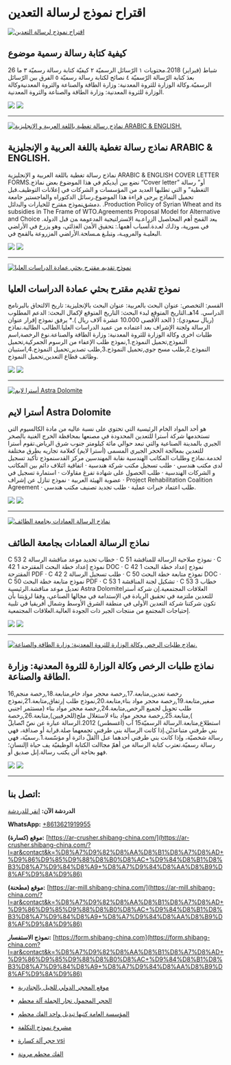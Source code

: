 # اقتراح نموذج لرسالة التعدين

<a href="https://swt.shibang-china.com/?l=ar&img&k=%D8%A7%D9%82%D8%AA%D8%B1%D8%A7%D8%AD+%D9%86%D9%85%D9%88%D8%B0%D8%AC+%D9%84%D8%B1%D8%B3%D8%A7%D9%84%D8%A9+%D8%A7%D9%84%D8%AA%D8%B9%D8%AF%D9%8A%D9%86" target="_blank">![اقتراح نموذج لرسالة التعدين](http://static.shibang-china.com/all-800x300/1214.jpg)</a>

## كيفية كتابة رسالة رسمية موضوع
26 شباط (فبراير) 2018.محتويات ١ الرّسائل الرسميّة ٢ كيفيّة كتابة رسالة رسميّة ٣ ما بعدَ كتابة الرّسالة الرّسميّة ٤ نصائح لكتابة رسالة رسميّة ٥ الفرق بين الرّسائل الرسميّة.وكالة الوزارة للثروة المعدنية: وزارة الطاقة والصناعة والثروة المعدنيةوكالة الوزارة للثروة المعدنية: وزارة الطاقة والصناعة والثروة المعدنية.


<a href="https://whatsapp.shibangsoft.com/WhatsApp.php" target="_blank" title="WhatsApp">![](http://static.shibang-china.com/icon/whatsapp.png)</a> <a href="https://swt.shibang-china.com/?l=ar&icon&k=%D8%A7%D9%82%D8%AA%D8%B1%D8%A7%D8%AD+%D9%86%D9%85%D9%88%D8%B0%D8%AC+%D9%84%D8%B1%D8%B3%D8%A7%D9%84%D8%A9+%D8%A7%D9%84%D8%AA%D8%B9%D8%AF%D9%8A%D9%86" target="_blank">![](http://static.shibang-china.com/icon/chat-ar.png)</a>

---

<a href="https://swt.shibang-china.com/?l=ar&img&k=%D8%A7%D9%82%D8%AA%D8%B1%D8%A7%D8%AD+%D9%86%D9%85%D9%88%D8%B0%D8%AC+%D9%84%D8%B1%D8%B3%D8%A7%D9%84%D8%A9+%D8%A7%D9%84%D8%AA%D8%B9%D8%AF%D9%8A%D9%86" target="_blank">![نماذج رسالة تغطية باللغة العربية و الإنجليزية ARABIC &amp; ENGLISH.](http://static.shibang-china.com/all-800x300/1050.jpg)</a>

## نماذج رسالة تغطية باللغة العربية و الإنجليزية ARABIC &amp; ENGLISH.
نماذج رسالة تغطية باللغة العربية و الإنجليزية ARABIC &amp; ENGLISH COVER LETTER FORMS.نضع بين أيديكم في هذا الموضوع بعض نماذج “Cover letter” أو” رسالة التغطية” و التي تطلبها العديد من المؤسسات و الشركات في إعلانات التوظيف.قبل تحميل النماذج يرجى قراءة هذا الموضوع.رسائل الدكتوراه والماجستير جامعة دمشقﻨﻤﻭﺫﺝ ﻤﻘﺘﺭﺡ ﻟﻠﺨﻴﺎﺭﺍﺕ ﻭﺍﻟﺒﺩﺍﺌل. .Production Policy of Syrian Wheat and its subsidies in The Frame of WTO.Agreements Proposal Model for Alternative and Choice .ﻴﻌﺩ ﺍﻟﻘﻤﺢ ﺃﻫﻡ ﺍﻟﻤﺤﺎﺼﻴل ﺍﻟﺯﺭﺍﻋ.ﻴﺔ ﺍﻻﺴﺘﺭﺍﺘﻴﺠﻴﺔ ﺍﻟﻤﺩﻋﻭﻤﺔ ﻤﻥ ﻗﺒل ﺍﻟﺩﻭﻟﺔ ﻓﻲ ﺴﻭﺭﻴﺔ، ﻭﺫﻟـﻙ ﻟﻌـﺩﺓ.ﺃﺴﺒﺎﺏ ﺃﻫﻤﻬﺎ.: ﺘﺤﻘﻴﻕ ﺍﻷﻤﻥ ﺍﻟﻐﺫﺍﺌﻲ، ﻭﻫﻭ ﻴﺯﺭﻉ ﻓﻲ ﺍﻷﺭﺍﻀﻲ ﺍﻟﺒﻌﻠﻴـﺔ ﻭﺍﻟﻤﺭﻭﻴـﺔ، ﻭﺘﺒﻠـﻎ ﻤـﺴﺎﺤﺔ.ﺍﻷﺭﺍﻀﻲ ﺍﻟﻤﺯﺭﻭﻋﺔ ﺒﺎﻟﻘﻤﺢ ﻓﻲ.


<a href="https://whatsapp.shibangsoft.com/WhatsApp.php" target="_blank" title="WhatsApp">![](http://static.shibang-china.com/icon/whatsapp.png)</a> <a href="https://swt.shibang-china.com/?l=ar&icon&k=%D8%A7%D9%82%D8%AA%D8%B1%D8%A7%D8%AD+%D9%86%D9%85%D9%88%D8%B0%D8%AC+%D9%84%D8%B1%D8%B3%D8%A7%D9%84%D8%A9+%D8%A7%D9%84%D8%AA%D8%B9%D8%AF%D9%8A%D9%86" target="_blank">![](http://static.shibang-china.com/icon/chat-ar.png)</a>

---

<a href="https://swt.shibang-china.com/?l=ar&img&k=%D8%A7%D9%82%D8%AA%D8%B1%D8%A7%D8%AD+%D9%86%D9%85%D9%88%D8%B0%D8%AC+%D9%84%D8%B1%D8%B3%D8%A7%D9%84%D8%A9+%D8%A7%D9%84%D8%AA%D8%B9%D8%AF%D9%8A%D9%86" target="_blank">![نموذج تقديم مقترح بحثي عمادة الدراسات العليا](http://static.shibang-china.com/all-800x300/878.jpg)</a>

## نموذج تقديم مقترح بحثي عمادة الدراسات العليا
القسم: التخصص: عنوان البحث بالعربية: عنوان البحث بالإنجليزية: تاريخ الالتحاق بالبرنامج الدراسي. 14هـ.التاريخ المتوقع لبدء البحث: التاريخ المتوقع لإكمال البحث: الدعم المطلوب (ريال سعودي): ( الحد الأقصى 10.000 عشرة آلاف ريال ).* يرفق نموذج إقرار عنوان الرسالة ولجنة الإشراف بعد اعتماده من عميد الدراسات العليا.الطالب الطالبة.نماذج طلبات اخرى وكالة الوزارة للثروة المعدنية: وزارة الطاقة والصناعة.نوع الرخصة,اسم النموذج,تحميل النموذج.1,نموذج طلب الإعفاء من الرسوم الجمركية,تحميل النموذج.2,طلب مسح جوي,تحميل النموذج.3,طلب تصدير,تحميل النموذج.4,استبيان وظائف قطاع التعدين,تحميل النموذج.


<a href="https://whatsapp.shibangsoft.com/WhatsApp.php" target="_blank" title="WhatsApp">![](http://static.shibang-china.com/icon/whatsapp.png)</a> <a href="https://swt.shibang-china.com/?l=ar&icon&k=%D8%A7%D9%82%D8%AA%D8%B1%D8%A7%D8%AD+%D9%86%D9%85%D9%88%D8%B0%D8%AC+%D9%84%D8%B1%D8%B3%D8%A7%D9%84%D8%A9+%D8%A7%D9%84%D8%AA%D8%B9%D8%AF%D9%8A%D9%86" target="_blank">![](http://static.shibang-china.com/icon/chat-ar.png)</a>

---

<a href="https://swt.shibang-china.com/?l=ar&img&k=%D8%A7%D9%82%D8%AA%D8%B1%D8%A7%D8%AD+%D9%86%D9%85%D9%88%D8%B0%D8%AC+%D9%84%D8%B1%D8%B3%D8%A7%D9%84%D8%A9+%D8%A7%D9%84%D8%AA%D8%B9%D8%AF%D9%8A%D9%86" target="_blank">![أسترا لايم Astra Dolomite](http://static.shibang-china.com/all-800x300/1421.jpg)</a>

## أسترا لايم Astra Dolomite
هو أحد المواد الخام الرئيسية التي تحتوي على نسبة عاليه من مادة الكالسيوم التي تستخدمها شركة أسترا للتعدين المحدودة في مصنعها بمحافظة الخرج الغنية بالصخر الجيري بالمدينة الصناعية والتي تبعد حوالي مائة كيلومتر جنوب شرق الرياض.تقوم أسترا للتعدين بمعالجة الحجر الجيري المسمى (أسترا لايم) كعلامة تجاريه بطرق مختلفة لخدمة.نماذج وطلبات المكاتب الهندسية نقابة المهندسين مركز القدسنموذج تأكيد تسجيل لدى مكتب هندسي &middot; طلب تسجيل مكتب شركة هندسية &middot; اتفاقية ائتلاف دائم بين المكاتب و الشركات الهندسية &middot; طلب الحصول على شهادة تفرغ مقاولات &middot; استمارة تسجيل في عضوية الهيئة العربية &middot; نموذج تنازل عن إشراف &middot; Project Rehabilitation Coalition Agreement &middot; طلب اعتماد خبرات عملية &middot; طلب تجديد تصنيف مكتب هندسي.


<a href="https://whatsapp.shibangsoft.com/WhatsApp.php" target="_blank" title="WhatsApp">![](http://static.shibang-china.com/icon/whatsapp.png)</a> <a href="https://swt.shibang-china.com/?l=ar&icon&k=%D8%A7%D9%82%D8%AA%D8%B1%D8%A7%D8%AD+%D9%86%D9%85%D9%88%D8%B0%D8%AC+%D9%84%D8%B1%D8%B3%D8%A7%D9%84%D8%A9+%D8%A7%D9%84%D8%AA%D8%B9%D8%AF%D9%8A%D9%86" target="_blank">![](http://static.shibang-china.com/icon/chat-ar.png)</a>

---

<a href="https://swt.shibang-china.com/?l=ar&img&k=%D8%A7%D9%82%D8%AA%D8%B1%D8%A7%D8%AD+%D9%86%D9%85%D9%88%D8%B0%D8%AC+%D9%84%D8%B1%D8%B3%D8%A7%D9%84%D8%A9+%D8%A7%D9%84%D8%AA%D8%B9%D8%AF%D9%8A%D9%86" target="_blank">![نماذج الرسالة العمادات بجامعة الطائف](http://static.shibang-china.com/all-800x300/652.jpg)</a>

## نماذج الرسالة العمادات بجامعة الطائف
C 53 2 خطاب تحديد موعد مناقشة الرسالة &middot; C 51 نموذج صلاحية الرسالة للمناقشة &middot; C 42 1 نموذج إعداد خطة البحث المقترحة DOC &middot; C 42 1 نموذج إعداد خطة البحث المقترحة PDF &middot; C 42 2 طلب تسجيل الرسالة &middot; C 50 نموذج متابعة خطة البحث DOC &middot; C 50 نموذج متابعة خطة البحث PDF &middot; C 53 1 تشكيل لجنة المناقشة &middot; C 53 3 خطاب تعديل موعد مناقشة.الرئيسية Astra Dolomiteالعلاقات المجتمعية.إن شركة أسترا للتعدين ملتزمة في تحقيق الريادة في الإستدامة في مجالها الصناعي، وفقا لرؤيتنا بأن تكون شركتنا شركة التعدين الأولى في منطقة الشرق الأوسط وشمال أفريقيا في تلبية إحتياجات المجتمع من منتجات الجير ذات الجودة العالية.العلاقات المجتمعية.


<a href="https://whatsapp.shibangsoft.com/WhatsApp.php" target="_blank" title="WhatsApp">![](http://static.shibang-china.com/icon/whatsapp.png)</a> <a href="https://swt.shibang-china.com/?l=ar&icon&k=%D8%A7%D9%82%D8%AA%D8%B1%D8%A7%D8%AD+%D9%86%D9%85%D9%88%D8%B0%D8%AC+%D9%84%D8%B1%D8%B3%D8%A7%D9%84%D8%A9+%D8%A7%D9%84%D8%AA%D8%B9%D8%AF%D9%8A%D9%86" target="_blank">![](http://static.shibang-china.com/icon/chat-ar.png)</a>

---

<a href="https://swt.shibang-china.com/?l=ar&img&k=%D8%A7%D9%82%D8%AA%D8%B1%D8%A7%D8%AD+%D9%86%D9%85%D9%88%D8%B0%D8%AC+%D9%84%D8%B1%D8%B3%D8%A7%D9%84%D8%A9+%D8%A7%D9%84%D8%AA%D8%B9%D8%AF%D9%8A%D9%86" target="_blank">![نماذج طلبات الرخص وكالة الوزارة للثروة المعدنية: وزارة الطاقة والصناعة.](http://static.shibang-china.com/all-800x300/1242.jpg)</a>

## نماذج طلبات الرخص وكالة الوزارة للثروة المعدنية: وزارة الطاقة والصناعة.
16,رخصة تعدين,متابعة.17,رخصة محجر مواد خام,متابعة.18,رخصة منجم صغير,متابعة.19,رخصة محجر مواد بناء,متابعة.20,نموذج طلب إرتفاق,متابعة.21,نموذج طلب تحويل لجميع الرخص,متابعة.24,رخصة محجر مواد بناء (مستثمر اجنبي ),متابعة.25,رخصة محجر مواد بناء لاستغلال ملح(للحرفيين),متابعة.26,رخصة استطلاع,متابعة.الرسالة الرسميّة15 آب (أغسطس) 2012.الرسالة عبارة عن نصّ اتّصايلّ بني طرفني متباعدَيْن.إذا كانت الرسالة بني طرفني تجمعهما صلة.قرابة أو صداقة، فهي رسالة شخصيّة، وإذا كانت بني طرفني أحدهما عىل األقلّ دائرة أو مؤسّسة.1.رسميّة، فهي رسالة رسميّة.تعترب كتابة الرسالة من أهمّ مجاالت الكتابة الوظيفيّة يف حياة اإلنسان؛ فهو بحاجة ألن يكتب رسالة.إىل صديق أو.


<a href="https://whatsapp.shibangsoft.com/WhatsApp.php" target="_blank" title="WhatsApp">![](http://static.shibang-china.com/icon/whatsapp.png)</a> <a href="https://swt.shibang-china.com/?l=ar&icon&k=%D8%A7%D9%82%D8%AA%D8%B1%D8%A7%D8%AD+%D9%86%D9%85%D9%88%D8%B0%D8%AC+%D9%84%D8%B1%D8%B3%D8%A7%D9%84%D8%A9+%D8%A7%D9%84%D8%AA%D8%B9%D8%AF%D9%8A%D9%86" target="_blank">![](http://static.shibang-china.com/icon/chat-ar.png)</a>

---
## اتصل بنا:

**الدردشة الآن:** [انقر للدردشة](https://swt.shibang-china.com?l=ar&contact&k=%D8%A7%D9%82%D8%AA%D8%B1%D8%A7%D8%AD+%D9%86%D9%85%D9%88%D8%B0%D8%AC+%D9%84%D8%B1%D8%B3%D8%A7%D9%84%D8%A9+%D8%A7%D9%84%D8%AA%D8%B9%D8%AF%D9%8A%D9%86)

**WhatsApp:**  [+8613621919955](https://whatsapp.shibangsoft.com/WhatsApp.php)

**موقع (كسارة):** [https://ar-crusher.shibang-china.com/](https://ar-crusher.shibang-china.com/?l=ar&contact&k=%D8%A7%D9%82%D8%AA%D8%B1%D8%A7%D8%AD+%D9%86%D9%85%D9%88%D8%B0%D8%AC+%D9%84%D8%B1%D8%B3%D8%A7%D9%84%D8%A9+%D8%A7%D9%84%D8%AA%D8%B9%D8%AF%D9%8A%D9%86)

**موقع (مطحنة):** [https://ar-mill.shibang-china.com/](https://ar-mill.shibang-china.com/?l=ar&contact&k=%D8%A7%D9%82%D8%AA%D8%B1%D8%A7%D8%AD+%D9%86%D9%85%D9%88%D8%B0%D8%AC+%D9%84%D8%B1%D8%B3%D8%A7%D9%84%D8%A9+%D8%A7%D9%84%D8%AA%D8%B9%D8%AF%D9%8A%D9%86)

**نموذج الاستفسار:** [https://form.shibang-china.com](https://form.shibang-china.com?l=ar&contact&k=%D8%A7%D9%82%D8%AA%D8%B1%D8%A7%D8%AD+%D9%86%D9%85%D9%88%D8%B0%D8%AC+%D9%84%D8%B1%D8%B3%D8%A7%D9%84%D8%A9+%D8%A7%D9%84%D8%AA%D8%B9%D8%AF%D9%8A%D9%86)

* [موقع المحجر الدولي للخيل بالجنادرية](../21/%D9%85%D9%88%D9%82%D8%B9%20%D8%A7%D9%84%D9%85%D8%AD%D8%AC%D8%B1%20%D8%A7%D9%84%D8%AF%D9%88%D9%84%D9%8A%20%D9%84%D9%84%D8%AE%D9%8A%D9%84%20%D8%A8%D8%A7%D9%84%D8%AC%D9%86%D8%A7%D8%AF%D8%B1%D9%8A%D8%A9.md)

* [الحجر المحمول تجار الجملة آلة محطم](../23/%D8%A7%D9%84%D8%AD%D8%AC%D8%B1%20%D8%A7%D9%84%D9%85%D8%AD%D9%85%D9%88%D9%84%20%D8%AA%D8%AC%D8%A7%D8%B1%20%D8%A7%D9%84%D8%AC%D9%85%D9%84%D8%A9%20%D8%A2%D9%84%D8%A9%20%D9%85%D8%AD%D8%B7%D9%85.md)

* [المؤسسة العامة كتبها تبديل واحد الفك محطم](../25/%D8%A7%D9%84%D9%85%D8%A4%D8%B3%D8%B3%D8%A9%20%D8%A7%D9%84%D8%B9%D8%A7%D9%85%D8%A9%20%D9%83%D8%AA%D8%A8%D9%87%D8%A7%20%D8%AA%D8%A8%D8%AF%D9%8A%D9%84%20%D9%88%D8%A7%D8%AD%D8%AF%20%D8%A7%D9%84%D9%81%D9%83%20%D9%85%D8%AD%D8%B7%D9%85.md)

* [مشروع نموذج التكلفة](../23/%D9%85%D8%B4%D8%B1%D9%88%D8%B9%20%D9%86%D9%85%D9%88%D8%B0%D8%AC%20%D8%A7%D9%84%D8%AA%D9%83%D9%84%D9%81%D8%A9.md)

* [حجر آلة كسارة vsi](../24/%D8%AD%D8%AC%D8%B1%20%D8%A2%D9%84%D8%A9%20%D9%83%D8%B3%D8%A7%D8%B1%D8%A9%20vsi.md)

* [الفك محطم مرونة](../25/%D8%A7%D9%84%D9%81%D9%83%20%D9%85%D8%AD%D8%B7%D9%85%20%D9%85%D8%B1%D9%88%D9%86%D8%A9.md)